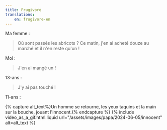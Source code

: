 ```yaml
---
title: Frugivore
translations:
    en: frugivore-en
---
```


Ma femme :

> Où sont passés les abricots ? Ce matin, j'en ai acheté douze au marché et il n'en reste qu'un !

Moi :

> J'en ai mangé un !

13-ans :

> J'y ai pas touché !

11-ans :

{% capture alt_text%}Un homme se retourne, les yeux taquins et la main sur la bouche, jouant l'innocent.{% endcapture %} {% include video_as_a_gif.html.liquid
url="/assets/images/papa/2024-06-05/innocent"
alt=alt_text
%}
